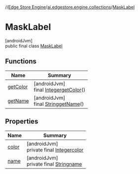 //[Edge Store Engine](../../../index.md)/[ai.edgestore.engine.collections](../index.md)/[MaskLabel](index.md)

# MaskLabel

[androidJvm]\
public final class [MaskLabel](index.md)

## Functions

| Name | Summary |
|---|---|
| [getColor](get-color.md) | [androidJvm]<br>final [Integer](https://developer.android.com/reference/kotlin/java/lang/Integer.html)[getColor](get-color.md)() |
| [getName](get-name.md) | [androidJvm]<br>final [String](https://developer.android.com/reference/kotlin/java/lang/String.html)[getName](get-name.md)() |

## Properties

| Name | Summary |
|---|---|
| [color](index.md#-1623947817%2FProperties%2F-89531115) | [androidJvm]<br>private final [Integer](https://developer.android.com/reference/kotlin/java/lang/Integer.html)[color](index.md#-1623947817%2FProperties%2F-89531115) |
| [name](index.md#-1560606763%2FProperties%2F-89531115) | [androidJvm]<br>private final [String](https://developer.android.com/reference/kotlin/java/lang/String.html)[name](index.md#-1560606763%2FProperties%2F-89531115) |
